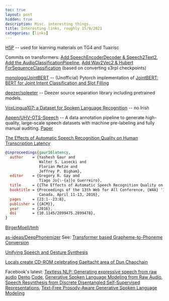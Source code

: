 ```yaml
---
toc: true
layout: post
hidden: true
description: Misc. interesting things.
title: Interesting links, roughly 15/9/2021
categories: [links]
---
```


[H5P](https://h5p.org/) -- used for learning materials on TG4 and Tuairisc

Commits on transformers: [Add SpeechEncoderDecoder & Speech2Text2](https://github.com/huggingface/transformers/commit/0b8c84e110bf9012f30a85c40b9ff8ea868689fd),
[Add the AudioClassificationPipeline](https://github.com/huggingface/transformers/commit/b9c6a976949681113c8686215ebdef4de53b3d2f),
[Add Wav2Vec2 & Hubert ForSequenceClassification](https://github.com/huggingface/transformers/commit/b6f332ecaf18054109294dd2efa1a5e6aa274a03) (based on converting s3rpl checkpoints)

[monologg/JointBERT](https://github.com/monologg/JointBERT) -- (Unofficial) Pytorch implementation of [JointBERT: BERT for Joint Intent Classification and Slot Filling](https://arxiv.org/abs/1902.10909)

[deezer/spleeter](https://github.com/deezer/spleeter) -- Deezer source separation library including pretrained models.

[VoxLingua107: a Dataset for Spoken Language Recognition](https://arxiv.org/abs/2011.12998) -- no Irish

[Appen/UHV-OTS-Speech](https://github.com/Appen/UHV-OTS-Speech) -- A data annotation pipeline to generate high-quality, large-scale speech datasets with machine pre-labeling and fully manual auditing.
[Paper](https://openreview.net/forum?id=-OFOwaDriw7)

[The Effects of Automatic Speech Recognition Quality on Human Transcription Latency](https://www.cs.cmu.edu/~fmetze/interACT/Publications_files/publications/asr_threshold_w4a.pdf)

```bibtex
@inproceedings{gaur16latency,
  author    = {Yashesh Gaur and
               Walter S. Lasecki and
               Florian Metze and
               Jeffrey P. Bigham},
  editor    = {Gregory R. Gay and
               Tiago Jo{\~{a}}o Guerreiro},
  title     = {{The Effects of Automatic Speech Recognition Quality on Human Transcription Latency}},
  booktitle = {Proceedings of the 13th Web for All Conference, {W4A} '16, Montreal,
               Canada, April 11-13, 2016},
  pages     = {23:1--23:8},
  publisher = {{ACM}},
  year      = {2016},
  doi       = {10.1145/2899475.2899478},
}
```

[BirgerMoell/tmh](https://github.com/BirgerMoell/tmh)

[as-ideas/DeepPhonemizer](https://github.com/as-ideas/DeepPhonemizer)
See: [Transformer based Grapheme-to-Phoneme Conversion](https://arxiv.org/abs/2004.06338)

[Unifying Speech and Gesture Synthesis](https://www.unite.ai/unifying-speech-and-gesture-synthesis/)

[Locals create CD-ROM celebrating Gaeltacht area of Dun Chaochain](https://www.irishtimes.com/news/locals-create-cd-rom-celebrating-gaeltacht-area-of-dun-chaochain-1.210322)

Facebook's latest:
[Textless NLP: Generating expressive speech from raw audio](https://ai.facebook.com/blog/textless-nlp-generating-expressive-speech-from-raw-audio)
[Demo](https://speechbot.github.io/pgslm/)
[Code](https://github.com/pytorch/fairseq/tree/main/examples/textless_nlp),
[Generative Spoken Language Modeling from Raw Audio](https://arxiv.org/abs/2102.01192),
[Speech Resynthesis from Discrete Disentangled Self-Supervised Representations](https://arxiv.org/abs/2104.00355),
[Text-Free Prosody-Aware Generative Spoken Language Modeling](https://arxiv.org/abs/2109.03264)
